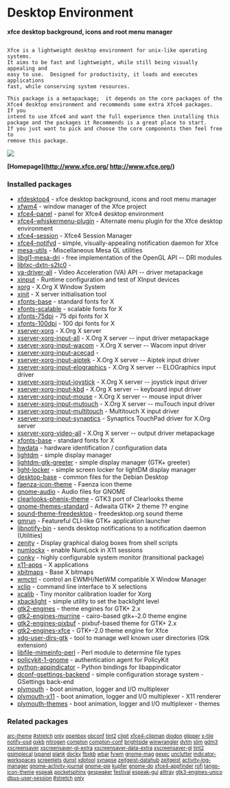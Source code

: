 # Desktop Environment

__xfce desktop background, icons and root menu manager__

```

Xfce is a lightweight desktop environment for unix-like operating systems.
It aims to be fast and lightweight, while still being visually appealing and
easy to use.  Designed for productivity, it loads and executes applications
fast, while conserving system resources.

This package is a metapackage;  it depends on the core packages of the
Xfce4 desktop environment and recommends some extra Xfce4 packages.  If you
intend to use Xfce4 and want the full experience then installing this
package and the packages it Recommends is a great place to start.
If you just want to pick and choose the core components then feel free to
remove this package.

```

![](https://screenshots.debian.net/thumbnail/xfce4/)


 **[Homepage](http://www.xfce.org/
http://www.xfce.org/)**

### Installed packages

* [xfdesktop4](https://packages.debian.org/jessie/xfdesktop4) - xfce desktop background, icons and root menu manager
* [xfwm4](https://packages.debian.org/jessie/xfwm4) - window manager of the Xfce project
* [xfce4-panel](https://packages.debian.org/jessie/xfce4-panel) - panel for Xfce4 desktop environment
* [xfce4-whiskermenu-plugin](https://packages.debian.org/jessie/xfce4-whiskermenu-plugin) - Alternate menu plugin for the Xfce desktop environment
* [xfce4-session](https://packages.debian.org/jessie/xfce4-session) - Xfce4 Session Manager
* [xfce4-notifyd](https://packages.debian.org/jessie/xfce4-notifyd) - simple, visually-appealing notification daemon for Xfce
* [mesa-utils](https://packages.debian.org/jessie/mesa-utils) - Miscellaneous Mesa GL utilities
* [libgl1-mesa-dri](https://packages.debian.org/jessie/libgl1-mesa-dri) - free implementation of the OpenGL API -- DRI modules
* [libtxc-dxtn-s2tc0](https://packages.debian.org/jessie/libtxc-dxtn-s2tc0) - 
* [va-driver-all](https://packages.debian.org/jessie/va-driver-all) - Video Acceleration (VA) API -- driver metapackage
* [xinput](https://packages.debian.org/jessie/xinput) - Runtime configuration and test of XInput devices
* [xorg](https://packages.debian.org/jessie/xorg) - X.Org X Window System
* [xinit](https://packages.debian.org/jessie/xinit) - X server initialisation tool
* [xfonts-base](https://packages.debian.org/jessie/xfonts-base) - standard fonts for X
* [xfonts-scalable](https://packages.debian.org/jessie/xfonts-scalable) - scalable fonts for X
* [xfonts-75dpi](https://packages.debian.org/jessie/xfonts-75dpi) - 75 dpi fonts for X
* [xfonts-100dpi](https://packages.debian.org/jessie/xfonts-100dpi) - 100 dpi fonts for X
* [xserver-xorg](https://packages.debian.org/jessie/xserver-xorg) - X.Org X server
* [xserver-xorg-input-all](https://packages.debian.org/jessie/xserver-xorg-input-all) - X.Org X server -- input driver metapackage
* [xserver-xorg-input-wacom](https://packages.debian.org/jessie/xserver-xorg-input-wacom) - X.Org X server -- Wacom input driver
* [xserver-xorg-input-acecad](https://packages.debian.org/jessie/xserver-xorg-input-acecad) - 
* [xserver-xorg-input-aiptek](https://packages.debian.org/jessie/xserver-xorg-input-aiptek) - X.Org X server -- Aiptek input driver
* [xserver-xorg-input-elographics](https://packages.debian.org/jessie/xserver-xorg-input-elographics) - X.Org X server -- ELOGraphics input driver
* [xserver-xorg-input-joystick](https://packages.debian.org/jessie/xserver-xorg-input-joystick) - X.Org X server -- joystick input driver
* [xserver-xorg-input-kbd](https://packages.debian.org/jessie/xserver-xorg-input-kbd) - X.Org X server -- keyboard input driver
* [xserver-xorg-input-mouse](https://packages.debian.org/jessie/xserver-xorg-input-mouse) - X.Org X server -- mouse input driver
* [xserver-xorg-input-mutouch](https://packages.debian.org/jessie/xserver-xorg-input-mutouch) - X.Org X server -- muTouch input driver
* [xserver-xorg-input-multitouch](https://packages.debian.org/jessie/xserver-xorg-input-multitouch) - Multitouch X input driver
* [xserver-xorg-input-synaptics](https://packages.debian.org/jessie/xserver-xorg-input-synaptics) - Synaptics TouchPad driver for X.Org server
* [xserver-xorg-video-all](https://packages.debian.org/jessie/xserver-xorg-video-all) - X.Org X server -- output driver metapackage
* [xfonts-base](https://packages.debian.org/jessie/xfonts-base) - standard fonts for X
* [hwdata](https://packages.debian.org/jessie/hwdata) - hardware identification / configuration data
* [lightdm](https://packages.debian.org/jessie/lightdm) - simple display manager
* [lightdm-gtk-greeter](https://packages.debian.org/jessie/lightdm-gtk-greeter) - simple display manager (GTK+ greeter)
* [light-locker](https://packages.debian.org/jessie/light-locker) - simple screen locker for lightDM display manager
* [desktop-base](https://packages.debian.org/jessie/desktop-base) - common files for the Debian Desktop
* [faenza-icon-theme](https://packages.debian.org/jessie/faenza-icon-theme) - Faenza icon theme
* [gnome-audio](https://packages.debian.org/jessie/gnome-audio) - Audio files for GNOME
* [clearlooks-phenix-theme](https://packages.debian.org/jessie/clearlooks-phenix-theme) - GTK3 port of Clearlooks theme
* [gnome-themes-standard](https://packages.debian.org/jessie/gnome-themes-standard) - Adwaita GTK+ 2 theme ?? engine
* [sound-theme-freedesktop](https://packages.debian.org/jessie/sound-theme-freedesktop) - freedesktop.org sound theme
* [gmrun](https://packages.debian.org/jessie/gmrun) - Featureful CLI-like GTK+ application launcher
* [libnotify-bin](https://packages.debian.org/jessie/libnotify-bin) - sends desktop notifications to a notification daemon (Utilities)
* [zenity](https://packages.debian.org/jessie/zenity) - Display graphical dialog boxes from shell scripts
* [numlockx](https://packages.debian.org/jessie/numlockx) - enable NumLock in X11 sessions
* [conky](https://packages.debian.org/jessie/conky) - highly configurable system monitor (transitional package)
* [x11-apps](https://packages.debian.org/jessie/x11-apps) - X applications
* [xbitmaps](https://packages.debian.org/jessie/xbitmaps) - Base X bitmaps
* [wmctrl](https://packages.debian.org/jessie/wmctrl) - control an EWMH/NetWM compatible X Window Manager
* [xclip](https://packages.debian.org/jessie/xclip) - command line interface to X selections
* [xcalib](https://packages.debian.org/jessie/xcalib) - Tiny monitor calibration loader for Xorg
* [xbacklight](https://packages.debian.org/jessie/xbacklight) - simple utility to set the backlight level
* [gtk2-engines](https://packages.debian.org/jessie/gtk2-engines) - theme engines for GTK+ 2.x
* [gtk2-engines-murrine](https://packages.debian.org/jessie/gtk2-engines-murrine) - cairo-based gtk+-2.0 theme engine
* [gtk2-engines-pixbuf](https://packages.debian.org/jessie/gtk2-engines-pixbuf) - pixbuf-based theme for GTK+ 2.x
* [gtk2-engines-xfce](https://packages.debian.org/jessie/gtk2-engines-xfce) - GTK+-2.0 theme engine for Xfce
* [xdg-user-dirs-gtk](https://packages.debian.org/jessie/xdg-user-dirs-gtk) - tool to manage well known user directories (Gtk extension)
* [libfile-mimeinfo-perl](https://packages.debian.org/jessie/libfile-mimeinfo-perl) - Perl module to determine file types
* [policykit-1-gnome](https://packages.debian.org/jessie/policykit-1-gnome) - authentication agent for PolicyKit
* [python-appindicator](https://packages.debian.org/jessie/python-appindicator) - Python bindings for libappindicator
* [dconf-gsettings-backend](https://packages.debian.org/jessie/dconf-gsettings-backend) - simple configuration storage system - GSettings back-end
* [plymouth](https://packages.debian.org/jessie/plymouth) - boot animation, logger and I/O multiplexer
* [plymouth-x11](https://packages.debian.org/jessie/plymouth-x11) - boot animation, logger and I/O multiplexer - X11 renderer
* [plymouth-themes](https://packages.debian.org/jessie/plymouth-themes) - boot animation, logger and I/O multiplexer - themes

### Related packages

<sub> [arc-theme](https://packages.debian.org/jessie/arc-theme) [#stretch](https://packages.debian.org/jessie/#stretch) [only](https://packages.debian.org/jessie/only) [openbox](https://packages.debian.org/jessie/openbox) [obconf](https://packages.debian.org/jessie/obconf) [tint2](https://packages.debian.org/jessie/tint2) [clipit](https://packages.debian.org/jessie/clipit) [xfce4-clipman](https://packages.debian.org/jessie/xfce4-clipman) [diodon](https://packages.debian.org/jessie/diodon) [glipper](https://packages.debian.org/jessie/glipper) [x-tile](https://packages.debian.org/jessie/x-tile) [notify-osd](https://packages.debian.org/jessie/notify-osd) [gxkb](https://packages.debian.org/jessie/gxkb) [nitrogen](https://packages.debian.org/jessie/nitrogen) [compton](https://packages.debian.org/jessie/compton) [compton-conf](https://packages.debian.org/jessie/compton-conf) [brightside](https://packages.debian.org/jessie/brightside) [winwrangler](https://packages.debian.org/jessie/winwrangler) [dvtm](https://packages.debian.org/jessie/dvtm) [slim](https://packages.debian.org/jessie/slim) [gdm3](https://packages.debian.org/jessie/gdm3) [xscreensaver](https://packages.debian.org/jessie/xscreensaver) [xscreensaver-gl-extra](https://packages.debian.org/jessie/xscreensaver-gl-extra) [xscreensaver-data-extra](https://packages.debian.org/jessie/xscreensaver-data-extra) [xscreensaver-gl](https://packages.debian.org/jessie/xscreensaver-gl) [tint2](https://packages.debian.org/jessie/tint2) [gsimplecal](https://packages.debian.org/jessie/gsimplecal) [lxpanel](https://packages.debian.org/jessie/lxpanel) [plank](https://packages.debian.org/jessie/plank) [docky](https://packages.debian.org/jessie/docky) [fbxkb](https://packages.debian.org/jessie/fbxkb) [wbar](https://packages.debian.org/jessie/wbar) [fvwm](https://packages.debian.org/jessie/fvwm) [gnome-mag](https://packages.debian.org/jessie/gnome-mag) [gexec](https://packages.debian.org/jessie/gexec) [unclutter](https://packages.debian.org/jessie/unclutter) [indicator-workspaces](https://packages.debian.org/jessie/indicator-workspaces) [screenlets](https://packages.debian.org/jessie/screenlets) [dunst](https://packages.debian.org/jessie/dunst) [xdotool](https://packages.debian.org/jessie/xdotool) [synapse](https://packages.debian.org/jessie/synapse) [zeitgeist-datahub](https://packages.debian.org/jessie/zeitgeist-datahub) [zeitgeist](https://packages.debian.org/jessie/zeitgeist) [activity-log-manager](https://packages.debian.org/jessie/activity-log-manager) [gnome-activity-journal](https://packages.debian.org/jessie/gnome-activity-journal) [gnome-pie](https://packages.debian.org/jessie/gnome-pie) [kupfer](https://packages.debian.org/jessie/kupfer) [gnome-do](https://packages.debian.org/jessie/gnome-do) [xfce4-appfinder](https://packages.debian.org/jessie/xfce4-appfinder) [rofi](https://packages.debian.org/jessie/rofi) [tango-icon-theme](https://packages.debian.org/jessie/tango-icon-theme) [espeak](https://packages.debian.org/jessie/espeak) [pocketsphinx](https://packages.debian.org/jessie/pocketsphinx) [gespeaker](https://packages.debian.org/jessie/gespeaker) [festival](https://packages.debian.org/jessie/festival) [espeak-gui](https://packages.debian.org/jessie/espeak-gui) [alltray](https://packages.debian.org/jessie/alltray) [gtk3-engines-unico](https://packages.debian.org/jessie/gtk3-engines-unico) [dbus-user-session](https://packages.debian.org/jessie/dbus-user-session) [#stretch](https://packages.debian.org/jessie/#stretch) [only](https://packages.debian.org/jessie/only)  </sub>
